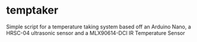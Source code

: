 # temptaker
Simple script for a temperature taking system based off an Arduino Nano, a HRSC-04 ultrasonic sensor and a MLX90614-DCI IR Temperature Sensor
